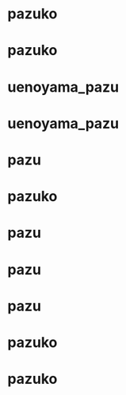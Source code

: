 # pazuko
# pazuko
# uenoyama_pazu
# uenoyama_pazu
# pazu
# pazuko
# pazu
# pazu
# pazu
# pazuko
# pazuko
